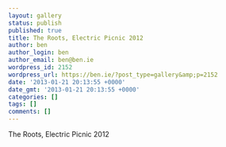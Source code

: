 ```yaml
---
layout: gallery
status: publish
published: true
title: The Roots, Electric Picnic 2012
author: ben
author_login: ben
author_email: ben@ben.ie
wordpress_id: 2152
wordpress_url: https://ben.ie/?post_type=gallery&amp;p=2152
date: '2013-01-21 20:13:55 +0000'
date_gmt: '2013-01-21 20:13:55 +0000'
categories: []
tags: []
comments: []
---
```

<p>The Roots, Electric Picnic 2012</p>

